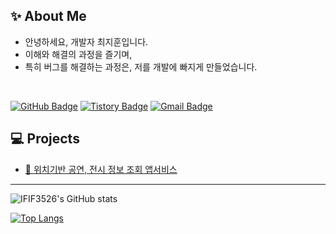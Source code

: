 ## ✨ About Me

- 안녕하세요, 개발자 최지훈입니다.
- 이해와 해결의 과정을 즐기며,
- 특히 버그를 해결하는 과정은, 저를 개발에 빠지게 만들었습니다.


<br>

[![GitHub Badge](https://img.shields.io/badge/GitHub-181717?style=flat&logo=GitHub&logoColor=white)](https://github.com/IFIF3526)
[![Tistory Badge](https://img.shields.io/badge/TSTORY-555263?style=flat&logoColor=white)](https://ifif3526.tistory.com/)
[![Gmail Badge](https://img.shields.io/badge/Gmail-D14836?style=flat&logo=Gmail&logoColor=white)](mailto:ifif3526@gmail.com)
<br/>

## 💻 Projects   
- [🎫 위치기반 공연, 전시 정보 조회 앱서비스](https://github.com/IFIF3526/WhatDoYouWantSee)

- - - 


![IFIF3526's GitHub stats](https://github-readme-stats.vercel.app/api?username=IFIF3526&show_icons=true&theme=onedark)

[![Top Langs](https://github-readme-stats.vercel.app/api/top-langs/?username=IFIF3526&layout=compact)](https://github.com/IFIF3526/github-readme-stats)

